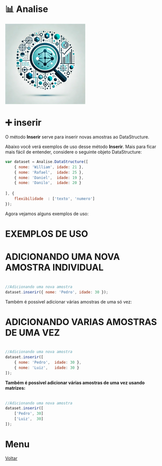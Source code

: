 # 📊 Analise
![Logo do projeto](../../../../imagens/icon256x256.png)

# ➕ inserir
O método **Inserir** serve para inserir novas amostras ao DataStructure. 

Abaixo você verá exemplos de uso desse método **Inserir**. Mais para ficar mais fácil de entender, considere o seguinte objeto DataStructure:
```javascript
var dataset = Analise.DataStructure([
    { nome: 'William', idade: 21 },
    { nome: 'Rafael',  idade: 25 },
    { nome: 'Daniel',  idade: 19 },
    { nome: 'Danilo',  idade: 20 }

], {
    flexibilidade  : ['texto', 'numero']
});
```

Agora vejamos alguns exemplos de uso:

# EXEMPLOS DE USO

# ADICIONANDO UMA NOVA AMOSTRA INDIVIDUAL
```javascript

//Adicionando uma nova amostra
dataset.inserir({ nome: 'Pedro', idade: 30 });

```

Também é possivel adicionar várias amostras de uma só vez:

# ADICIONANDO VARIAS AMOSTRAS DE UMA VEZ
```javascript

//Adicionando uma nova amostra
dataset.inserir([
    { nome: 'Pedro',  idade: 30 },
    { nome: 'Luiz',   idade: 30 }
]);

```

**Também é possivel adicionar várias amostras de uma vez usando matrizes:**

```javascript

//Adicionando uma nova amostra
dataset.inserir([
    ['Pedro', 30]
    ['Luiz',  30]
]);

```

# Menu
[Voltar](../page.md)
